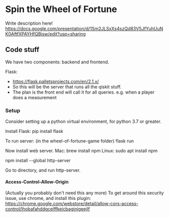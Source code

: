 # Spin the Wheel of Fortune

Write description here!
https://docs.google.com/presentation/d/1Sm2JLSxXs4szQd83V5JfYuhUuNK0AftfXPAYHfQBisw/edit?usp=sharing

## Code stuff

We have two components: backend and frontend. 

Flask:
- https://flask.palletsprojects.com/en/2.1.x/
- So this will be the server that runs all the qiskit stuff.
- The plan is the front end will call it for all queries. e.g. when a player does a measurement


### Setup
Consider setting up a python virtual environment, for python 3.7 or greater.

Install Flask:
pip install flask

To run server:
(in the wheel-of-fortune-game folder)
flask run

Now install web server.
Mac: brew install npm
Linux: sudo apt install npm

npm install --global http-server

Go to directory, and run http-server.

#### Access-Control-Allow-Origin
(Actually you probably don't need this any more)
To get around this security issue, use chrome, and install 
this plugin:
https://chrome.google.com/webstore/detail/allow-cors-access-control/lhobafahddgcelffkeicbaginigeejlf

